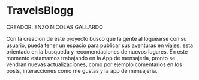 # TravelsBlogg 
CREADOR: ENZO NICOLAS GALLARDO 

Con la creacion de este proyecto busco que la gente al loguearse con su usuario, pueda tener un espacio para publicar sus aventuras en viajes, esta orientado en la busqueda y recomendaciones de nuevos lugares.
En este momento estamamos trabajando en la App de mensajeria, pronto se vendran nuevas actualizaciones, como por ejemplo comentarios en los posts, interacciones como me gustas y la app de mensajeria.
